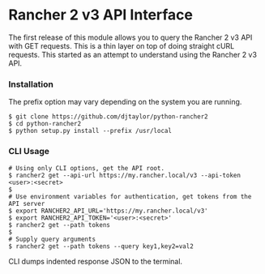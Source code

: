 # Rancher 2 v3 API Interface

The first release of this module allows you to query the Rancher 2 v3 API with GET requests. This is a thin layer on top of doing straight cURL requests. This started as an attempt to understand using the Rancher 2 v3 API.

### Installation
The prefix option may vary depending on the system you are running.

```
$ git clone https://github.com/djtaylor/python-rancher2
$ cd python-rancher2
$ python setup.py install --prefix /usr/local
```

### CLI Usage
```
# Using only CLI options, get the API root.
$ rancher2 get --api-url https://my.rancher.local/v3 --api-token <user>:<secret>
$
# Use environment variables for authentication, get tokens from the API server
$ export RANCHER2_API_URL='https://my.rancher.local/v3'
$ export RANCHER2_API_TOKEN='<user>:<secret>'
$ rancher2 get --path tokens
$
# Supply query arguments
$ rancher2 get --path tokens --query key1,key2=val2
```

CLI dumps indented response JSON to the terminal.
